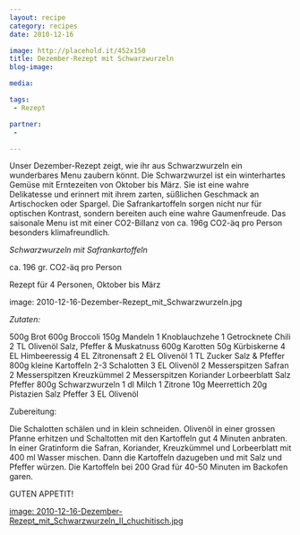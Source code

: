 ```yaml
---
layout: recipe
category: recipes
date: 2010-12-16

image: http://placehold.it/452x150
title: Dezember-Rezept mit Schwarzwurzeln 
blog-image: 

media: 

tags:
 - Rezept

partner:
 - 

---
```


Unser Dezember-Rezept zeigt, wie ihr aus Schwarzwurzeln ein wunderbares Menu zaubern könnt. Die Schwarzwurzel ist ein winterhartes Gemüse mit Erntezeiten von Oktober bis März. Sie ist eine wahre Delikatesse und erinnert mit ihrem zarten, süßlichen Geschmack an Artischocken oder Spargel. Die Safrankartoffeln sorgen nicht nur für optischen Kontrast, sondern bereiten auch eine wahre Gaumenfreude. Das saisonale Menu ist mit einer CO2-Billanz von ca. 196g CO2-äq pro Person besonders klimafreundlich.

*Schwarzwurzeln mit Safrankartoffeln*

ca. 196 gr. CO2-äq pro Person

Rezept für 4 Personen, Oktober bis März  

image: 2010-12-16-Dezember-Rezept_mit_Schwarzwurzeln.jpg

_Zutaten:_

500g Brot
600g Broccoli
150g Mandeln
1 Knoblauchzehe 
1 Getrocknete Chili
2 TL Olivenöl
Salz, Pfeffer & Muskatnuss 
600g Karotten
50g Kürbiskerne
4 EL Himbeeressig
4 EL Zitronensaft
2 EL Olivenöl
1 TL Zucker
Salz & Pfeffer
800g kleine Kartoffeln
2-3 Schalotten
3 EL Olivenöl
2 Messerspitzen Safran
2 Messerspitzen Kreuzkümmel
2 Messerspitzen Koriander
Lorbeerblatt
Salz
Pfeffer
800g Schwarzwurzeln
1 dl Milch
1 Zitrone
10g Meerrettich
20g Pistazien
Salz
Pfeffer
3 EL Olivenöl

 
Zubereitung:

Die Schalotten schälen und in klein schneiden. Olivenöl in einer grossen Pfanne erhitzen und Schaltotten mit den Kartoffeln gut 4 Minuten anbraten. In einer Gratinform die Safran, Koriander, Kreuzkümmel und Lorbeerblatt mit 400 ml Wasser mischen. Dann die Kartoffeln dazugeben und mit Salz und Pfeffer würzen. Die Kartoffeln bei 200 Grad für 40-50 Minuten im Backofen garen.


GUTEN APPETIT!

[image: 2010-12-16-Dezember-Rezept_mit_Schwarzwurzeln_II_chuchitisch.jpg][1]

[1]: http://www.chuchitisch.ch/recipes/

